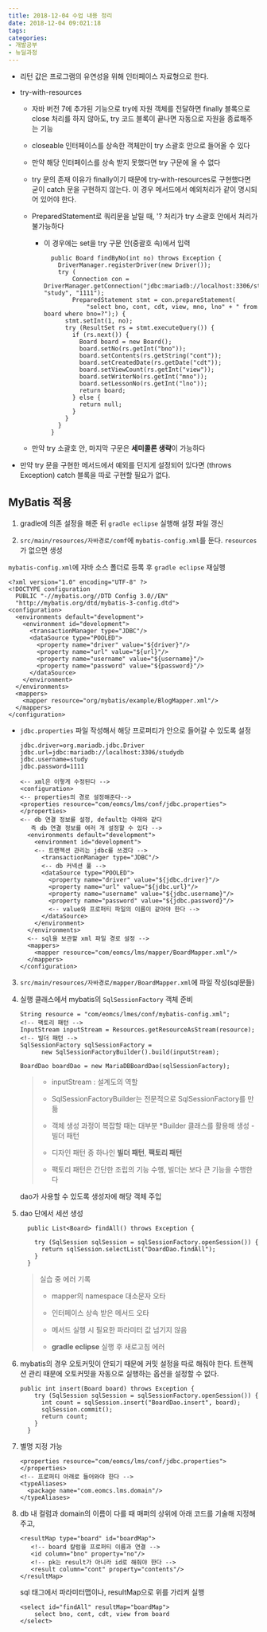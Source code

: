```yaml
---
title: 2018-12-04 수업 내용 정리
date: 2018-12-04 09:021:18
tags:
categories:
- 개발공부
- 뉴딜과정
---
```


- 리턴 값은 프로그램의 유연성을 위해 인터페이스 자료형으로 한다.

- try-with-resources

  - 자바 버전 7에 추가된 기능으로 try에 자원 객체를 전달하면 finally 블록으로 close 처리를 하지 않아도, try 코드 블록이 끝나면 자동으로 자원을 종료해주는 기능

  - closeable 인터페이스를 상속한 객체만이 try 소괄호 안으로 들어올 수 있다

  - 만약 해당 인터페이스를 상속 받지 못했다면 try 구문에 올 수 없다

  - try 문의 존재 이유가 finally이기 때문에 try-with-resources로 구현했다면 굳이 catch 문을 구현하지 않는다. 이 경우 메서드에서 예외처리가 같이 명시되어 있어야 한다.

  - PreparedStatement로 쿼리문을 날릴 때, '? 처리가 try 소괄호 안에서 처리가 불가능하다

    - 이 경우에는 set을 try 구문 안(중괄호 속)에서 입력

      ```
        public Board findByNo(int no) throws Exception {
          DriverManager.registerDriver(new Driver());
          try (
              Connection con = DriverManager.getConnection("jdbc:mariadb://localhost:3306/studydb", "study", "1111");
              PreparedStatement stmt = con.prepareStatement(
                  "select bno, cont, cdt, view, mno, lno" + " from board where bno=?");) {
            stmt.setInt(1, no);
            try (ResultSet rs = stmt.executeQuery()) {
              if (rs.next()) {
                Board board = new Board();
                board.setNo(rs.getInt("bno"));
                board.setContents(rs.getString("cont"));
                board.setCreatedDate(rs.getDate("cdt"));
                board.setViewCount(rs.getInt("view"));
                board.setWriterNo(rs.getInt("mno"));
                board.setLessonNo(rs.getInt("lno"));
                return board;
              } else {
                return null;
              }
            }
          }
        }
      ```

  - 만약 try 소괄호 안, 마지막 구문은 **세미콜론 생략**이 가능하다

- 만약 try 문을 구현한 메서드에서 예외를 던지게 설정되어 있다면 (throws Exception) catch 블록을 따로 구현할 필요가 없다.

## MyBatis 적용

1. gradle에 의존 설정을 해준 뒤 `gradle eclipse` 실행해 설정 파일 갱신

2.  `src/main/resources/자바경로/comf`에 `mybatis-config.xml`를 둔다.
      `resources`가 없으면 생성

   `mybatis-config.xml`에 자바 소스 폴더로 등록 후 `gradle eclipse` 재실행

   ```
   <?xml version="1.0" encoding="UTF-8" ?>
   <!DOCTYPE configuration
     PUBLIC "-//mybatis.org//DTD Config 3.0//EN"
     "http://mybatis.org/dtd/mybatis-3-config.dtd">
   <configuration>
     <environments default="development">
       <environment id="development">
         <transactionManager type="JDBC"/>
         <dataSource type="POOLED">
           <property name="driver" value="${driver}"/>
           <property name="url" value="${url}"/>
           <property name="username" value="${username}"/>
           <property name="password" value="${password}"/>
         </dataSource>
       </environment>
     </environments>
     <mappers>
       <mapper resource="org/mybatis/example/BlogMapper.xml"/>
     </mappers>
   </configuration>
   ```

   - `jdbc.properties` 파일 작성해서 해당 프로퍼티가 안으로 들어갈 수 있도록 설정

     ```
     jdbc.driver=org.mariadb.jdbc.Driver
     jdbc.url=jdbc:mariadb://localhost:3306/studydb
     jdbc.username=study
     jdbc.password=1111
     ```

     ```
     <-- xml은 이렇게 수정된다 -->
     <configuration>
     <-- properties의 경로 설정해준다-->
     <properties resource="com/eomcs/lms/conf/jdbc.properties"></properties>
     <-- db 연결 정보를 설정, default는 아래와 같다
     	즉 db 연결 정보를 여러 개 설정할 수 있다 -->
       <environments default="development">
         <environment id="development">
         <-- 트랜젝션 관리는 jdbc를 쓰겠다 -->
           <transactionManager type="JDBC"/>
           <-- db 커넥션 풀 -->
           <dataSource type="POOLED">
             <property name="driver" value="${jdbc.driver}"/>
             <property name="url" value="${jdbc.url}"/>
             <property name="username" value="${jdbc.username}"/>
             <property name="password" value="${jdbc.password}"/>
             <-- value와 프로퍼티 파일의 이름이 같아야 한다 -->
           </dataSource>
         </environment>
       </environments>
       <-- sql을 보관할 xml 파일 경로 설정 -->
       <mappers>
         <mapper resource="com/eomcs/lms/mapper/BoardMapper.xml"/>
       </mappers>
     </configuration>
     ```

3. `src/main/resources/자바경로/mapper/BoardMapper.xml`에 파일 작성(sql문들)

4. 실행 클래스에서 mybatis의 `SqlSessionFactory` 객체 준비

   ```
   String resource = "com/eomcs/lmes/conf/mybatis-config.xml";
   <!-- 팩토리 패턴 -->
   InputStream inputStream = Resources.getResourceAsStream(resource);
   <!-- 빌더 패턴 -->
   SqlSessionFactory sqlSessionFactory =
         new SqlSessionFactoryBuilder().build(inputStream);
         
   BoardDao boardDao = new MariaDBBoardDao(sqlSessionFactory);
   ```

   > - inputStream : 설계도의 역할
   >
   > - SqlSessionFactoryBuilder는 전문적으로 SqlSessionFactory를 만듦
   >
   > - 객체 생성 과정이 복잡할 때는 대부분 *Builder 클래스를 활용해 생성 - 빌더 패턴
   > - 디자인 패턴 중 하나인 **빌더 패턴**, **팩토리 패턴**
   > - 팩토리 패턴은 간단한 조립의 기능 수행, 빌더는 보다 큰 기능을 수행한다

   dao가 사용할 수 있도록 생성자에 해당 객체 주입

5. dao 단에서 세션 생성

   ```
     public List<Board> findAll() throws Exception {
   
       try (SqlSession sqlSession = sqlSessionFactory.openSession()) {
         return sqlSession.selectList("DoardDao.findAll");
       }
     }
   ```

   > 실습 중 에러 기록
   >
   > - mapper의 namespace 대소문자 오타
   >
   > - 인터페이스 상속 받은 메서드 오타
   > - 메서드 실행 시 필요한 파라미터 값 넘기지 않음
   > - **gradle eclipse** 실행 후 새로고침 에러

6. mybatis의 경우 오토커밋이 안되기 때문에 커밋 설정을 따로 해줘야 한다.
   트랜젝션 관리 때문에 오토커밋을 자동으로 실행하는 옵션을 설정할 수 없다.

   ```
   public int insert(Board board) throws Exception {
       try (SqlSession sqlSession = sqlSessionFactory.openSession()) {
         int count = sqlSession.insert("BoardDao.insert", board);
         sqlSession.commit();
         return count;
       }
     }
   ```

7. 별명 지정 가능

   ```
   <properties resource="com/eomcs/lms/conf/jdbc.properties"></properties>
   <!-- 프로퍼티 아래로 들어와야 한다 -->
   <typeAliases>
     <package name="com.eomcs.lms.domain"/>
   </typeAliases>
   ```

8. db 내 컬럼과 domain의 이름이 다를 때
   매퍼의 상위에 아래 코드를 기술해 지정해주고,

   ```
   <resultMap type="board" id="boardMap">
      <!-- board 칼럼을 프로퍼티 이름과 연결 -->
      <id column="bno" property="no"/>
      <!-- pk는 result가 아니라 id로 해줘야 한다 -->
      <result column="cont" property="contents"/>
   </resultMap>
   ```

   sql 태그에서 파라미터맵이나, resultMap으로 위를 가리켜 실행

   ```
   <select id="findAll" resultMap="boardMap">
       select bno, cont, cdt, view from board
   </select>
   ```

